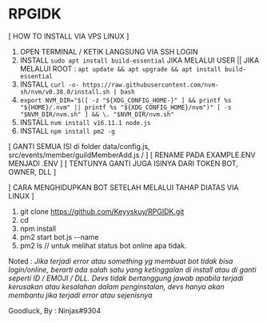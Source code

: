 # RPGIDK


[ HOW TO INSTALL VIA VPS LINUX ]
1. OPEN TERMINAL / KETIK LANGSUNG VIA SSH LOGIN
2. INSTALL `sudo apt install build-essential` JIKA MELALUI USER || JIKA MELALUI ROOT : `apt update && apt upgrade && apt install build-essential`
3. INSTALL `curl -o- https://raw.githubusercontent.com/nvm-sh/nvm/v0.38.0/install.sh | bash`
4. `export NVM_DIR="$([ -z "${XDG_CONFIG_HOME-}" ] && printf %s "${HOME}/.nvm" || printf %s "${XDG_CONFIG_HOME}/nvm")"
[ -s "$NVM_DIR/nvm.sh" ] && \. "$NVM_DIR/nvm.sh"`
5. INSTALL `nvm install v16.11.1 node.js`
6. INSTALL `npm install pm2 -g`

[ GANTI SEMUA ISI di folder data/config.js, src/events/member/guildMemberAdd.js / ]
[ RENAME PADA EXAMPLE.ENV MENJADI .ENV ]
[ TENTUNYA GANTI JUGA ISINYA DARI TOKEN BOT, OWNER, DLL ]

[ CARA MENGHIDUPKAN BOT SETELAH MELALUI TAHAP DIATAS VIA LINUX ]
1. git clone https://github.com/Keyyskuy/RPGIDK.git
2. cd <NAMAFOLDER>
2. npm install
3. pm2 start bot.js --name <NAME PROCESS>
4. pm2 ls // untuk melihat status bot online apa tidak.


Noted : 
*Jika terjadi error atau something yg membuat bot tidak bisa login/online, berarti ada salah satu yang ketinggalan di install atau di ganti seperti ID / EMOJI / DLL.*
*Devs tidak bertanggung jawab apabila terjadi kerusakan atau kesalahan dalam penginstalan, devs hanya akan membantu jika terjadi error atau sejenisnya*


Goodluck,
By : Ninjas#9304



